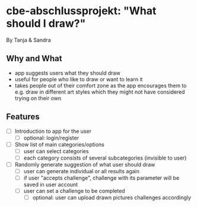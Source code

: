 # cbe-abschlussprojekt: "What should I draw?"

By Tanja & Sandra

## Why and What
- app suggests users what they should draw
- useful for people who like to draw or want to learn it
- takes people out of their comfort zone as the app encourages them to e.g. draw in different art styles which they might not have considered trying on their own

## Features
- [ ] Introduction to app for the user
  - [ ] optional: login/register
- [ ] Show list of main categories/options
  - [ ] user can select categories
  - [ ] each category consists of several subcategories (invisible to user)
- [ ] Randomly generate suggestion of what user should draw
  - [ ] user can generate individual or all results again
  - [ ] if user "accepts challenge", challenge with its parameter will be saved in user account
  - [ ] user can set a challenge to be completed
    - [ ] optional: user can upload drawn pictures challenges accordingly

